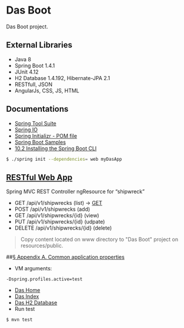# Das Boot
Das Boot project.

## External Libraries
- Java 8
- Spring Boot 1.4.1
- JUnit 4.12
- H2 Database 1.4.192, Hibernate-JPA 2.1
- RESTfull, JSON
- AngularJs, CSS, JS, HTML

## Documentations
- [Spring Tool Suite](https://spring.io/tools)
- [Spring IO](http://spring.io/)
- [Spring Initializr - POM file](http://start.spring.io/)
- [Spring Boot Samples](https://github.com/spring-projects/spring-boot/tree/master/spring-boot-samples)
- [10.2 Installing the Spring Boot CLI](https://docs.spring.io/spring-boot/docs/current/reference/html/getting-started-installing-spring-boot.html)
```bash
$ ./spring init --dependencies= web myDasApp
```
## [RESTful Web App](https://github.com/dlbunker/ps-spring-boot-resources.git)
Spring MVC REST Controller ngResource for “shipwreck” 
- GET /api/v1/shipwrecks (list) -> [GET](http://localhost:8080/api/v1/shipwrecks) 
- POST /api/v1/shipwrecks (add)
- GET /api/v1/shipwrecks/{id} (view)
- PUT /api/v1/shipwrecks/{id} (udpate)
- DELETE /api/v1/shipwrecks/{id} (delete)
> Copy content located on www directory to "Das Boot" project on resources/public.

##[§ Appendix A. Common application properties](http://docs.spring.io/spring-boot/docs/current/reference/html/common-application-properties.html)
- VM arguments: 
```
-Dspring.profiles.active=test
```
- [Das Home](http://localhost:8080)
- [Das Index](http://localhost:8080/index.html#/)
- [Das H2 Database](http://localhost:8080/h2)
- Run test
```
$ mvn test
``` 